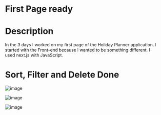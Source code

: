 # First Page ready
# Description
In the 3 days I worked on my first page of the Holiday Planner application. I started with the Front-end because I wanted to be something different. I used next.js with JavaScript.

# Sort, Filter and Delete Done

![image](https://github.com/user-attachments/assets/4a6a0621-7a54-4eb6-9087-15b1c954e9df)

![image](https://github.com/user-attachments/assets/cf0df1c2-908c-4d93-a3a5-b51a6947218a)

![image](https://github.com/user-attachments/assets/c403cac8-94c7-4119-87b5-78d63785e217)



